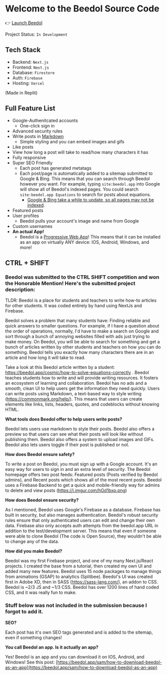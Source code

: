 # Welcome to the Beedol Source Code
👉 [Launch Beedol](https://beedol.app)

Project Status: `In Development`

## Tech Stack
- Backend: `Next.js`
- Frontend: `Next.js`
- Database: `Firestore`
- Auth: `Firebase`
- Hosting: `Vercel`

(Made in Replit)

## Full Feature List
- Google-Authenitcated accounts
  - One-click sign in
- Advanced security rules
- Write posts in [Markdown](https://www.markdownguide.org/basic-syntax/)
  - Simple styling and you can embed images and gifs
- Like posts
- View how long a post will take to read/how many characters it has
- Fully responsive
- Super SEO Friendly
  - Each post has generated metatags
  - Each post/page is automatically added to a sitemap submitted to Google & Bing. This means that you can search through Beedol however you want. For example, typing `site:beedol.app` into Google will show all of Beedol's indexed pages. You could search `site:beedol.app Equations` to search for posts about equations.
    - [Google & Bing take a while to update, so all pages may not be indexed](https://i.imgur.com/iioVLC5.png).
- Featured posts
- User profiles
  - Beedol pulls your account's image and name from Google
- Custom usernames
- **An actual App!**
  - Beedol is a [Progressive Web App](https://docs.microsoft.com/en-us/microsoft-edge/progressive-web-apps-chromium/)! This means that it can be installed as an app on virtually ANY device: IOS, Android, Windows, and more!

## CTRL + SHIFT
### Beedol was submitted to the CTRL SHIFT competition and won the Honorable Mention! Here's the submitted project description:

TLDR: Beedol is a place for students and teachers to write how-to articles for other students. It was coded entirely by hand using NextJs and Firebase.

Beedol solves a problem that many students have: Finding reliable and quick answers to smaller questions. For example, if I have a question about the order of operations, normally, I'd have to make a search on Google and sort through a bunch of annoying websites filled with ads just trying to make money. On Beedol, you will be able to search for something and get a bunch of articles written by other students and teachers on how you can do something. Beedol tells you exactly how many characters there are in an article and how long it will take to read. 

Take a look at this Beedol article written by a student: https://beedol.app/cosmic/how-to-solve-equations-correctly . Beedol teaches students how to write and will provide writing resources. It fosters an ecosystem of learning and collaboration. Beedol has no ads and a smooth, clean UI to help users get the information they need quickly. Users can write posts using Markdown, a text-based way to style writing (https://commonmark.org/help/). This means that users can create elements like links, lists, headers, quotes, and codeblocks without knowing HTML.

**What tools does Beedol offer to help users write posts?**

Beedol lets users use markdown to style their posts. Beedol also offers a preview so that users can see what their posts will look like without publishing them. Beedol also offers a system to upload images and GIFs. Beedol also lets users toggle if their post is published or not.

**How does Beedol ensure safety?**

To write a post on Beedol, you must sign up with a Google account. It's an easy way for users to sign in and an extra level of security. The Beedol homepage offers two post feeds: Featured posts (Posts verified by Beedol admins), and Recent posts which shows all of the most recent posts. Beedol uses a Firebase Backend to get a quick and mobile-friendly way for admins to delete and view posts (https://i.imgur.com/hGd1bxp.png)

**How does Beedol ensure security?**

As I mentioned, Beedol uses Google's Firebase as a database. Firebase has built in security, but also manages authentication. Beedol's robust security rules ensure that only authenticated users can edit and change their own data. Firebase also only accepts auth attempts from the beedol.app URL in addition to the test/development server. This means that even if someone were able to clone Beedol (The code is Open Source), they wouldn't be able to change any of the data.

**How did you make Beedol?**

Beedol was my first Firebase project, and one of my many Next.js/React projects. I created the base from a tutorial, then created my own UI and added many new features. Beedol uses 15 node packages to manage things from animations (GSAP) to analytics (Splitbee). Beedol's UI was created first in Adobe XD, then in SASS (https://sass-lang.com/), an addon to CSS. Beedol is ~2/3 JS and ~1/3 CSS.  Beedol has over 1200 lines of hand coded CSS, and it was really fun to make.

### Stuff below was not included in the submission because I forgot to add it.
**SEO?**

Each post has it's own SEO tags generated and is added to the sitemap, even if something changes!

**You call Beedol an app. Is it actually an app?**

Yes! Beedol is an app and you can download it on IOS, Android, and Windows! See this post: [https://beedol.app/sam/how-to-download-beedol-as-an-app](https://beedol.app/sam/how-to-download-beedol-as-an-app)